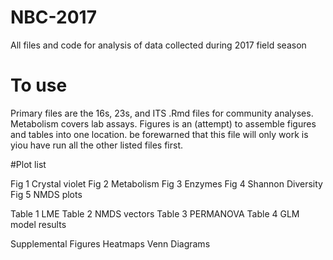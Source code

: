 # NBC-2017
All files and code for analysis of data collected during 2017 field season


# To use
Primary files are the 16s, 23s, and ITS .Rmd files for community analyses.  Metabolism covers lab assays.  Figures is an (attempt) to assemble figures and tables into one location.  be forewarned that this file will only work is yiou have run all the other listed files first.  


#Plot list

Fig 1 Crystal violet
Fig 2 Metabolism
Fig 3 Enzymes
Fig 4 Shannon Diversity
Fig 5 NMDS plots

Table 1 LME 
Table 2 NMDS vectors
Table 3 PERMANOVA
Table 4 GLM model results

Supplemental Figures
Heatmaps
Venn Diagrams
